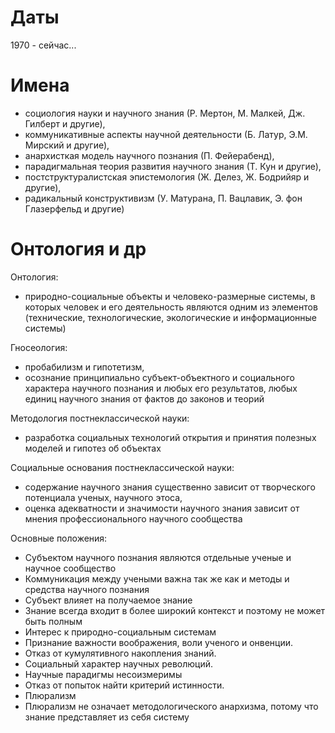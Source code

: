 # Даты

1970 - сейчас...

# Имена

- социология науки и научного знания (Р. Мертон, М. Малкей, Дж. Гилберт и другие), 
- коммуникативные аспекты научной деятельности (Б. Латур, Э.М. Мирский и другие), 
- анархисткая модель научного познания (П. Фейерабенд), 
- парадигмальная теория развития научного знания (Т. Кун и другие), 
- постструктуралистская эпистемология (Ж. Делез, Ж. Бодрийяр и другие), 
- радикальный конструктивизм (У. Матурана, П. Вацлавик, Э. фон Глазерфельд и другие)

# Онтология и др

Онтология:
- природно-социальные объекты и человеко-размерные системы, в которых человек и его деятельность являются одним из элементов (технические, технологические, экологические и информационные системы)

Гносеология: 
- пробабилизм и гипотетизм, 
- осознание принципиально субъект-объектного и социального характера научного познания и любых его результатов, любых единиц научного знания от фактов до законов и теорий

Методология постнеклассической науки:
- разработка социальных технологий открытия и принятия полезных моделей и гипотез об объектах

Социальные основания постнеклассической науки: 
- содержание научного знания существенно зависит от творческого потенциала ученых, научного этоса, 
- оценка адекватности и значимости научного знания зависит от мнения профессионального научного сообщества

Основные положения:
- Субъектом научного познания являются отдельные ученые и научное сообщество
- Коммуникация между учеными важна так же как и методы и средства научного познания
- Субъект влияет на получаемое знание
- Знание всегда входит в более широкий контекст и поэтому не может быть полным
- Интерес к природно-социальным системам
- Признание важности воображения, воли ученого и онвенции.
- Отказ от кумулятивного накопления знаний. 
- Социальный характер научных революций.
- Научные парадигмы несоизмеримы
- Отказ от попыток найти критерий истинности. 
- Плюрализм
- Плюрализм не означает методологического анархизма, потому что знание представляет из себя систему
